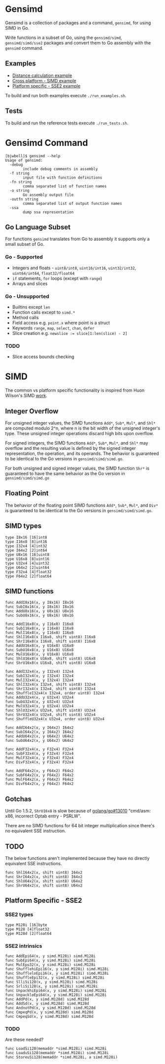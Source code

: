 # Gensimd
Gensimd is a collection of packages and a command, `gensimd`, for using SIMD in Go.

Write functions in a subset of Go, using the `gensimd/simd`, `gensimd/simd/sse2`
packages and convert them to Go assembly with the `gensimd` command.

## Examples
- [Distance calculation example](examples/distsq/)
- [Cross platform - SIMD example](examples/simd_example/README.md)
- [Platform specific - SSE2 example](examples/sse2_example/README.md)

To build and run both examples execute `./run_examples.sh`.

## Tests
To build and run the reference tests execute `./run_tests.sh`.


# Gensimd Command

```
[bjwbell]$ gensimd --help
Usage of gensimd:
  -debug
    	include debug comments in assembly
  -f string
    	input file with function definitions
  -fn string
    	comma separated list of function names
  -o string
    	Go assembly output file
  -outfn string
    	comma separated list of output function names
  -ssa
    	dump ssa representation
```

## Go Language Subset
For functions `gensimd` translates from Go to assembly it supports only a small subset of Go.

### Go - Supported
- Integers and floats - `uint8/int8`, `uint16/int16`, `uint32/int32`, `uint64/int64`, `float32/float64`
- `if` statements, `for` loops (except with `range`)
- Arrays and slices

### Go - Unsupported
- Builtins except `len`
- Function calls except to `simd.*`
- Method calls
- Field access e.g. `point.x` where point is a struct
- Keywords `range`,  `map`, `select`, `chan`, `defer`
- Slice creation e.g. `newslice := slice[1:len(slice) - 2]`

### TODO
- Slice access bounds checking

# SIMD
The common vs platform specific functionality is inspired from Huon Wilson's SIMD [work](http://huonw.github.io/blog/2015/08/simd-in-rust/#common-vs-platform-specific).

## Integer Overflow
For unsigned integer values, the SIMD functions `Add*`, `Sub*`, `Mul*`, and `Shl*` are computed modulo 2^n, where n is the bit width of the unsigned integer's type. These unsigned integer operations discard high bits upon overflow.

For signed integers, the SIMD functions `Add*`, `Sub*`, `Mul*`, and `Shl*`  may overflow and the resulting value is defined by the signed integer representation, the operation, and its operands. The behavior is guaranteed to be identical to the Go versions in `gensimd/simd/simd.go`.

For both unsigned and signed integer values, the SIMD function `Shr*` is guaranteed to have the same behavior as the Go version in `gensimd/simd/simd.go`

## Floating Point
The behavior of the floating point SIMD functions `Add*`, `Sub*`, `Mul*`, and `Div*` is guaranteed to be identical to the Go versions in `gensimd/simd/simd.go`.

## SIMD types

    type I8x16 [16]int8
    type I16x8 [8]int16
    type I32x4 [4]int32
    type I64x2 [2]int64
    type U8x16 [16]uint8
    type U16x8 [8]uint16
    type U32x4 [4]uint32
    type U64x2 [2]uint64
    type F32x4 [4]float32
    type F64x2 [2]float64

## SIMD functions

    func AddI8x16(x, y I8x16) I8x16
    func SubI8x16(x, y I8x16) I8x16
    func AddU8x16(x, y U8x16) U8x16
    func SubU8x16(x, y U8x16) U8x16

    func AddI16x8(x, y I16x8) I16x8
    func SubI16x8(x, y I16x8) I16x8
    func MulI16x8(x, y I16x8) I16x8
    func ShlI16x8(x I16x8, shift uint8) I16x8
    func ShrI16x8(x I16x8, shift uint8) I16x8
    func AddU16x8(x, y U16x8) U16x8
    func SubU16x8(x, y U16x8) U16x8
    func MulU16x8(x, y U16x8) U16x8
    func ShlU16x8(x U16x8, shift uint8) U16x8
    func ShrU16x8(x U16x8, shift uint8) U16x8

    func AddI32x4(x, y I32x4) I32x4
    func SubI32x4(x, y I32x4) I32x4
    func MulI32x4(x, y I32x4) I32x4
    func ShlI32x4(x I32x4, shift uint8) I32x4
    func ShrI32x4(x I32x4, shift uint8) I32x4
    func ShuffleI32x4(x I32x4, order uint8) I32x4
    func AddU32x4(x, y U32x4) U32x4
    func SubU32x4(x, y U32x4) U32x4
    func MulU32x4(x, y U32x4) U32x4
    func ShlU32x4(x U32x4, shift uint8) U32x4
    func ShrU32x4(x U32x4, shift uint8) U32x4
    func ShuffleU32x4(x U32x4, order uint8) U32x4
    
    func AddI64x2(x, y I64x2) I64x2
    func SubI64x2(x, y I64x2) I64x2
    func AddU64x2(x, y U64x2) U64x2
    func SubU64x2(x, y U64x2) U64x2

    func AddF32x4(x, y F32x4) F32x4
    func SubF32x4(x, y F32x4) F32x4
    func MulF32x4(x, y F32x4) F32x4
    func DivF32x4(x, y F32x4) F32x4

    func AddF64x2(x, y F64x2) F64x2
    func SubF64x2(x, y F64x2) F64x2
    func MulF64x2(x, y F64x2) F64x2
    func DivF64x2(x, y F64x2) F64x2

## Gotchas
Until Go 1.5.2, `ShrU16x8` is slow because of [golang/go#13010](https://github.com/golang/go/issues/13010) "cmd/asm: x86, incorrect Optab entry - PSRLW".

There are no SIMD functions for 64 bit integer multiplication since there's no equivalent SSE instruction.

## TODO

The below functions aren't implemented because they have no directly equivalent SSE instructions.

    func ShlI64x2(x, shift uint8) I64x2
    func ShrI64x2(x, shift uint8) I64x2
    func ShlU64x2(x, shift uint8) U64x2
    func ShrU64x2(x, shift uint8) U64x2

## Platform Specific - SSE2
### SSE2 types

    type M128i [16]byte
    type M128 [4]float32
    type M128d [2]float64

### SSE2 intrinsics

    func AddEpi64(x, y simd.M128i) simd.M128i
    func SubEpi64(x, y simd.M128i) simd.M128i
    func MulEpu32(x, y simd.M128i) simd.M128i
    func ShufflehiEpi16(x, y simd.M128i) simd.M128i
    func ShuffleloEpi16(x, y simd.M128i) simd.M128i
    func ShuffleEpi32(x, y simd.M128i) simd.M128i
    func SlliSi128(x, y simd.M128i) simd.M128i
    func SrliSi128(x, y simd.M128i) simd.M128i
    func UnpackhiEpi64(x, y simd.M128i) simd.M128i
    func UnpackloEpi64(x, y simd.M128i) simd.M128i
    func AddPd(x, y simd.M128d) simd.M128d
    func AddSd(x, y simd.M128d) simd.M128d
    func AndnotPd(x, y simd.M128d) simd.M128d
    func CmpeqPd(x, y simd.M128d) simd.M128d
    func CmpeqSd(x, y simd.M128d) simd.M128d

### TODO

Are these needed?

    func LoadSi128(memaddr *simd.M128i) simd.M128i
    func LoaduSi128(memaddr *simd.M128i) simd.M128i
    func StoreuSi128(memaddr *simd.M128i, a simd.M128i)
